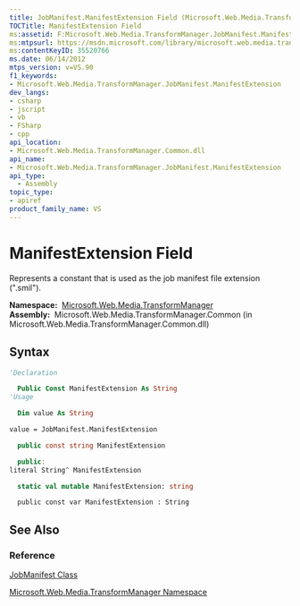 ```yaml
---
title: JobManifest.ManifestExtension Field (Microsoft.Web.Media.TransformManager)
TOCTitle: ManifestExtension Field
ms:assetid: F:Microsoft.Web.Media.TransformManager.JobManifest.ManifestExtension
ms:mtpsurl: https://msdn.microsoft.com/library/microsoft.web.media.transformmanager.jobmanifest.manifestextension(v=VS.90)
ms:contentKeyID: 35520766
ms.date: 06/14/2012
mtps_version: v=VS.90
f1_keywords:
- Microsoft.Web.Media.TransformManager.JobManifest.ManifestExtension
dev_langs:
- csharp
- jscript
- vb
- FSharp
- cpp
api_location:
- Microsoft.Web.Media.TransformManager.Common.dll
api_name:
- Microsoft.Web.Media.TransformManager.JobManifest.ManifestExtension
api_type:
  - Assembly
topic_type:
- apiref
product_family_name: VS
---
```


# ManifestExtension Field

Represents a constant that is used as the job manifest file extension (".smil").

**Namespace:**  [Microsoft.Web.Media.TransformManager](microsoft-web-media-transformmanager-namespace.md)  
**Assembly:**  Microsoft.Web.Media.TransformManager.Common (in Microsoft.Web.Media.TransformManager.Common.dll)

## Syntax

```vb
'Declaration

  Public Const ManifestExtension As String
'Usage

  Dim value As String

value = JobManifest.ManifestExtension
```

```csharp
  public const string ManifestExtension
```

```cpp
  public:
literal String^ ManifestExtension
```

``` fsharp
  static val mutable ManifestExtension: string
```

```jscript
  public const var ManifestExtension : String
```

## See Also

### Reference

[JobManifest Class](jobmanifest-class-microsoft-web-media-transformmanager.md)

[Microsoft.Web.Media.TransformManager Namespace](microsoft-web-media-transformmanager-namespace.md)
